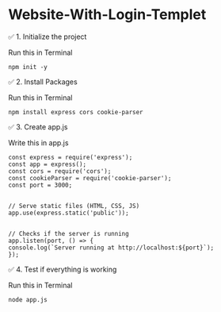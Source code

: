 # Website-With-Login-Templet

  ✅ 1. Initialize the project 

Run this in Terminal

    npm init -y

    
   ✅ 2. Install Packages 

Run this in Terminal

    npm install express cors cookie-parser

✅ 3. Create app.js

Write this in app.js

    const express = require('express');
    const app = express();
    const cors = require('cors');
    const cookieParser = require('cookie-parser');
    const port = 3000;


    // Serve static files (HTML, CSS, JS)
    app.use(express.static('public'));


    // Checks if the server is running
    app.listen(port, () => {
    console.log(`Server running at http://localhost:${port}`);
    });

✅ 4. Test if everything is working

Run this in Terminal

    node app.js
